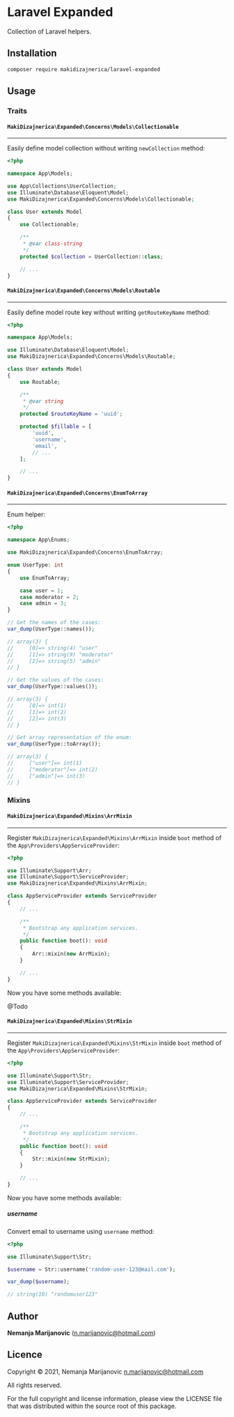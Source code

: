 # Laravel Expanded

Collection of Laravel helpers.

## Installation

```bash
composer require makidizajnerica/laravel-expanded
```

## Usage

### Traits

#### `MakiDizajnerica\Expanded\Concerns\Models\Collectionable`
___

Easily define model collection without writing `newCollection` method:

```php
<?php

namespace App\Models;

use App\Collections\UserCollection;
use Illuminate\Database\Eloquent\Model;
use MakiDizajnerica\Expanded\Concerns\Models\Collectionable;

class User extends Model
{
    use Collectionable;

    /** 
     * @var class-string
     */
    protected $collection = UserCollection::class;

    // ...
}
```

#### `MakiDizajnerica\Expanded\Concerns\Models\Routable`
___

Easily define model route key without writing `getRouteKeyName` method:

```php
<?php

namespace App\Models;

use Illuminate\Database\Eloquent\Model;
use MakiDizajnerica\Expanded\Concerns\Models\Routable;

class User extends Model
{
    use Routable;

    /** 
     * @var string
     */
    protected $routeKeyName = 'uuid';

    protected $fillable = [
        'uuid',
        'username',
        'email',
        // ...
    ];

    // ...
}
```

#### `MakiDizajnerica\Expanded\Concerns\EnumToArray`
___

Enum helper:

```php
<?php

namespace App\Enums;

use MakiDizajnerica\Expanded\Concerns\EnumToArray;

enum UserType: int
{
    use EnumToArray;

    case user = 1;
    case moderator = 2;
    case admin = 3;
}

// Get the names of the cases:
var_dump(UserType::names());

// array(3) {
//     [0]=> string(4) "user"
//     [1]=> string(9) "moderator"
//     [2]=> string(5) "admin"
// }

// Get the values of the cases:
var_dump(UserType::values());

// array(3) {
//     [0]=> int(1)
//     [1]=> int(2)
//     [2]=> int(3)
// }

// Get array representation of the enum:
var_dump(UserType::toArray());

// array(3) {
//     ["user"]=> int(1)
//     ["moderator"]=> int(2)
//     ["admin"]=> int(3)
// }
```

### Mixins

#### `MakiDizajnerica\Expanded\Mixins\ArrMixin`
___

Register `MakiDizajnerica\Expanded\Mixins\ArrMixin` inside `boot` method of the `App\Providers\AppServiceProvider`:

```php
<?php

use Illuminate\Support\Arr;
use Illuminate\Support\ServiceProvider;
use MakiDizajnerica\Expanded\Mixins\ArrMixin;

class AppServiceProvider extends ServiceProvider
{
    // ...

    /**
     * Bootstrap any application services.
     */
    public function boot(): void
    {
        Arr::mixin(new ArrMixin);
    }

    // ...
}
```

Now you have some methods available:

@Todo

#### `MakiDizajnerica\Expanded\Mixins\StrMixin`
___

Register `MakiDizajnerica\Expanded\Mixins\StrMixin` inside `boot` method of the `App\Providers\AppServiceProvider`:

```php
<?php

use Illuminate\Support\Str;
use Illuminate\Support\ServiceProvider;
use MakiDizajnerica\Expanded\Mixins\StrMixin;

class AppServiceProvider extends ServiceProvider
{
    // ...

    /**
     * Bootstrap any application services.
     */
    public function boot(): void
    {
        Str::mixin(new StrMixin);
    }

    // ...
}
```

Now you have some methods available:

##### username

Convert email to username using `username` method:

```php
<?php

use Illuminate\Support\Str;

$username = Str::username('random-user-123@mail.com');

var_dump($username);

// string(10) "randomuser123"
```

## Author

**Nemanja Marijanovic** (<n.marijanovic@hotmail.com>) 

## Licence

Copyright © 2021, Nemanja Marijanovic <n.marijanovic@hotmail.com>

All rights reserved.

For the full copyright and license information, please view the LICENSE 
file that was distributed within the source root of this package.
